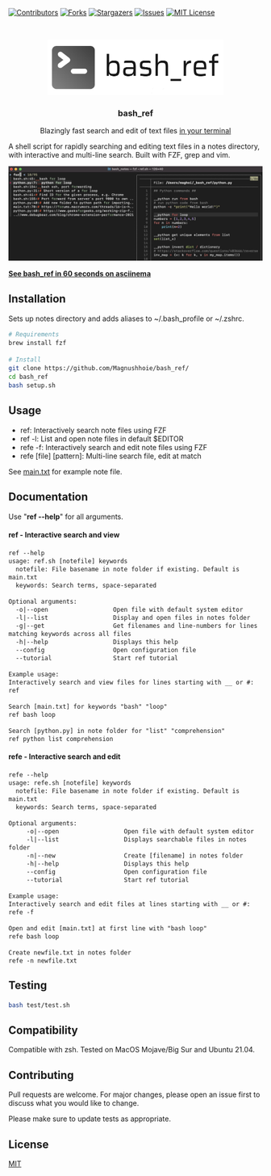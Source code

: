 <!-- PROJECT SHIELDS -->
[![Contributors][contributors-shield]][contributors-url]
[![Forks][forks-shield]][forks-url]
[![Stargazers][stars-shield]][stars-url]
[![Issues][issues-shield]][issues-url]
[![MIT License][license-shield]][license-url]

<!-- PROJECT LOGO -->
<br />
<p align="center">
  <a href="https://github.com/Magnushhoie/bash_ref">
    <img src="img/bash_ref.png" alt="Logo" width="350">
  </a>

  <h3 align="center">bash_ref</h3>

  <p align="center">
    Blazingly fast search and edit of text files
  <a href="https://asciinema.org/a/458105">in your terminal</a>
  </p>
</p>

A shell script for rapidly searching and editing text files in a notes directory, with interactive and multi-line search. Built with FZF, grep and vim.

<a href="https://asciinema.org/a/458105">
<img src="img/image.jpg" alt="Logo" width="700">

**[See bash_ref in 60 seconds on asciinema](https://asciinema.org/a/458105)**
  
## Installation

Sets up notes directory and adds aliases to ~/.bash_profile or ~/.zshrc.

```bash
# Requirements
brew install fzf
  
# Install
git clone https://github.com/Magnushhoie/bash_ref/
cd bash_ref
bash setup.sh
```

## Usage
- ref: Interactively search note files using FZF
- ref -l: List and open note files in default $EDITOR
- refe -f: Interactively search and edit note files using FZF
- refe [file] [pattern]: Multi-line search file, edit at match



See [main.txt](_bash_ref/main.txt) for example note file.

## Documentation

Use "**ref --help**" for all arguments.

#### ref - Interactive search and view

```text
ref --help
usage: ref.sh [notefile] keywords
  notefile: File basename in note folder if existing. Default is main.txt
  keywords: Search terms, space-separated

Optional arguments:
  -o|--open                  Open file with default system editor
  -l|--list                  Display and open files in notes folder
  -g|--get                   Get filenames and line-numbers for lines matching keywords across all files
  -h|--help                  Displays this help
  --config                   Open configuration file
  --tutorial                 Start ref tutorial

Example usage:
Interactively search and view files for lines starting with __ or #:
ref

Search [main.txt] for keywords "bash" "loop"
ref bash loop

Search [python.py] in note folder for "list" "comprehension"
ref python list comprehension
```

#### refe - Interactive search and edit

```text
refe --help
usage: refe.sh [notefile] keywords
  notefile: File basename in note folder if existing. Default is main.txt
  keywords: Search terms, space-separated

Optional arguments:
     -o|--open                  Open file with default system editor
     -l|--list                  Displays searchable files in notes folder
     -n|--new                   Create [filename] in notes folder
     -h|--help                  Displays this help
     --config                   Open configuration file
     --tutorial                 Start ref tutorial

Example usage:
Interactively search and edit files at lines starting with __ or #:
refe -f

Open and edit [main.txt] at first line with "bash loop"
refe bash loop

Create newfile.txt in notes folder
refe -n newfile.txt
```

## Testing

```bash
bash test/test.sh
```

## Compatibility
Compatible with zsh. Tested on MacOS Mojave/Big Sur and Ubuntu 21.04. 

## Contributing
Pull requests are welcome. For major changes, please open an issue first to discuss what you would like to change.

Please make sure to update tests as appropriate.

## License
[MIT](https://choosealicense.com/licenses/mit/)

<!-- MARKDOWN LINKS & IMAGES -->
<!-- https://www.markdownguide.org/basic-syntax/#reference-style-links -->
[contributors-shield]: https://img.shields.io/github/contributors/Magnushhoie/bash_ref.svg?style=for-the-badge
[contributors-url]: https://github.com/Magnushhoie/bash_ref/graphs/contributors
[forks-shield]: https://img.shields.io/github/forks/Magnushhoie/bash_ref.svg?style=for-the-badge
[forks-url]: https://github.com/Magnushhoie/bash_ref/network/members
[stars-shield]: https://img.shields.io/github/stars/Magnushhoie/bash_ref.svg?style=for-the-badge
[stars-url]: https://github.com/Magnushhoie/bash_ref/stargazers
[issues-shield]: https://img.shields.io/github/issues/Magnushhoie/bash_ref.svg?style=for-the-badge
[issues-url]: https://github.com/Magnushhoie/bash_ref/issues
[license-shield]: https://img.shields.io/github/license/othneildrew/Best-README-Template.svg?style=for-the-badge
[license-url]: https://github.com/Magnushhoie/bash_ref/blob/master/LICENSE.txt

